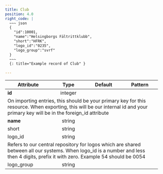 ```yaml
---
title: Club
position: 4.0
right_code: |
  ~~~ json
  {
    "id":10001,
    "name":"Helsingborgs Fältrittklubb",
    "short":"HFRK",
    "logo_id":"0235",
    "logo_group":"svrf"
  }
  ~~~
  {: title="Example record of Club" }
  
---
```

<table>
<thead>
<th>Attribute</th>
<th style="text-align: center">Type</th>
<th style="text-align: center">Default</th>
<th style="text-align: center">Pattern</th>
</thead>
<tbody>
<tr>
<td><strong>id</strong></td>
<td style="text-align: center">integer</td>
<td style="text-align: center"></td>
<td></td>
</tr>
<tr>
<td colspan="5">On importing entries, this should be your primary key for this resource. When exporting, this will be our internal id and your primary key will be in the foreign_id attribute</td>
</tr>
<tr>
<td><strong>name</strong></td>
<td style="text-align: center">string</td>
<td style="text-align: center"></td>
<td></td>
</tr>
<tr>
<td>short</td>
<td style="text-align: center">string</td>
<td style="text-align: center"></td>
<td></td>
</tr>
<tr>
<td>logo_<wbr>id</td>
<td style="text-align: center">string</td>
<td style="text-align: center"></td>
<td></td>
</tr>
<tr>
<td colspan="5">Refers to our central repository for logos which are shared between all our systems. When logo_id is a number and less then 4 digits, prefix it with zero. Example 54 should be 0054</td>
</tr>
<tr>
<td>logo_<wbr>group</td>
<td style="text-align: center">string</td>
<td style="text-align: center"></td>
<td></td>
</tr>
</tbody>
</table>